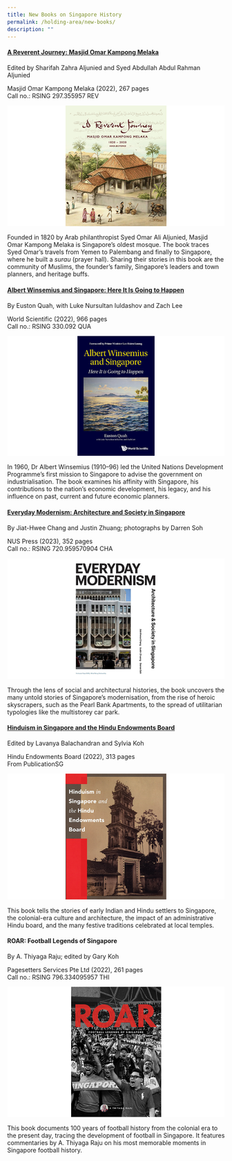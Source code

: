 ```yaml
---
title: New Books on Singapore History
permalink: /holding-area/new-books/
description: ""
---
```

#### **[A Reverent Journey: Masjid Omar Kampong Melaka](http://eservice.nlb.gov.sg/item\_holding\_s.aspx?bid=205272591)**
Edited by Sharifah Zahra Aljunied and Syed Abdullah Abdul Rahman Aljunied 

Masjid Omar Kampong Melaka (2022), 267 pages <br>
Call no.: RSING 297.355957 REV

![](/images/Vol%2019%20Issue%201/New%20Books/The_Reverent_Journey_cover.png)

Founded in 1820 by Arab philanthropist Syed Omar Ali Aljunied, Masjid Omar Kampong Melaka is Singapore’s oldest mosque. The book traces Syed Omar’s travels from Yemen to Palembang and finally to Singapore, where he built a *surau* (prayer hall). Sharing their stories in this book are the community of Muslims, the founder’s family, Singapore’s leaders and town planners, and heritage buffs.  

#### **[Albert Winsemius and Singapore: Here It Is Going to Happen](http://eservice.nlb.gov.sg/item_holding_s.aspx?bid=205707585)**
By Euston Quah, with Luke Nursultan Iuldashov and Zach Lee

World Scientific (2022), 966 pages <br>
Call no.: RSING 330.092 QUA

![](/images/Vol%2019%20Issue%201/New%20Books/12081_Highres%20copy.png)

In 1960, Dr Albert Winsemius (1910–96) led the United Nations Development Programme’s first mission to Singapore to advise the government on industrialisation. The book examines his affinity with Singapore, his contributions to the nation’s economic development, his legacy, and his influence on past, current and future economic planners.

#### **[Everyday Modernism: Architecture and Society in Singapore](http://eservice.nlb.gov.sg/item_holding_s.aspx?bid=205839178)**
By Jiat-Hwee Chang and Justin Zhuang; photographs by Darren Soh 

NUS Press (2023), 352 pages <br>
Call no.: RSING 720.959570904 CHA

![](/images/Vol%2019%20Issue%201/New%20Books/everyday_modernism.png)

Through the lens of social and architectural histories, the book uncovers the many untold stories of Singapore’s modernisation, from the rise of heroic skyscrapers, such as the Pearl Bank Apartments, to the spread of utilitarian typologies like the multistorey car park.

#### **[Hinduism in Singapore and the Hindu Endowments Board](http://eservice.nlb.gov.sg/item_holding_s.aspx?bid=205912025)**
Edited by Lavanya Balachandran and Sylvia Koh

Hindu Endowments Board (2022), 313 pages <br>
From PublicationSG

![](/images/Vol%2019%20Issue%201/New%20Books/Hinduism.png)

This book tells the stories of early Indian and Hindu settlers to Singapore, the colonial-era culture and architecture, the impact of an administrative Hindu board, and the many festive traditions celebrated at local temples.

#### **ROAR: Football Legends of Singapore**

By A. Thiyaga Raju; edited by Gary Koh

Pagesetters Services Pte Ltd (2022),
261 pages <br>
Call no.: RSING 796.334095957 THI

![](/images/Vol%2019%20Issue%201/New%20Books/ROAR_front%20cover.png)

This book documents 100 years of football history from the colonial era to the present day, tracing the development of football in Singapore. It features commentaries by A. Thiyaga Raju on his most memorable moments in Singapore football history.
